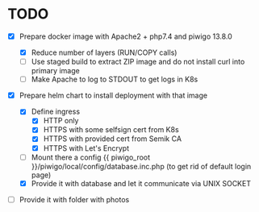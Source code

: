 # TODO

- [x] Prepare docker image with Apache2 + php7.4 and piwigo 13.8.0
  - [x] Reduce number of layers (RUN/COPY calls)
  - [ ] Use staged build to extract ZIP image and do not install curl into primary image
  - [ ] Make Apache to log to STDOUT to get logs in K8s
- [x] Prepare helm chart to install deployment with that image
  - [x] Define ingress
    - [x] HTTP only
    - [x] HTTPS with some selfsign cert from K8s
    - [x] HTTPS with provided cert from Semik CA
    - [x] HTTPS with Let's Encrypt
  - [ ] Mount there a config {{ piwigo_root }}/piwigo/local/config/database.inc.php (to get rid of default login page)
  - [x] Provide it with database and let it communicate via UNIX SOCKET
- [ ] Provide it with folder with photos

